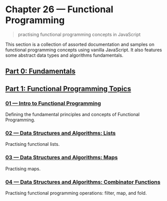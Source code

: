 # Chapter 26 &mdash; Functional Programming
> practising functional programming concepts in JavaScript

This section is a collection of assorted documentation and samples on functional programming concepts using vanilla JavaScript. It also features some abstract data types and algorithms fundamentals.

## [Part 0: Fundamentals](part00-fundamentals/)

## [Part 1: Functional Programming Topics](part01-fp-topics)

### [01 &mdash; Intro to Functional Programming](./01-fpj-01-intro-to-fp/)
Defining the fundamental principles and concepts of Functional Programming.

### [02 &mdash; Data Structures and Algorithms: Lists](./02-fpj-02-data-structures-and-algorithms-lists/)
Practising functional lists.

### [03 &mdash; Data Structures and Algorithms: Maps](./03-fpj-02-data-structures-and-algorithms-maps/)
Practising maps.

### [04 &mdash; Data Structures and Algorithms: Combinator Functions](./04-fpj-02-data-structures-and-algorithms-combinator-functions/)
Practising functional programming operations: filter, map, and fold.

